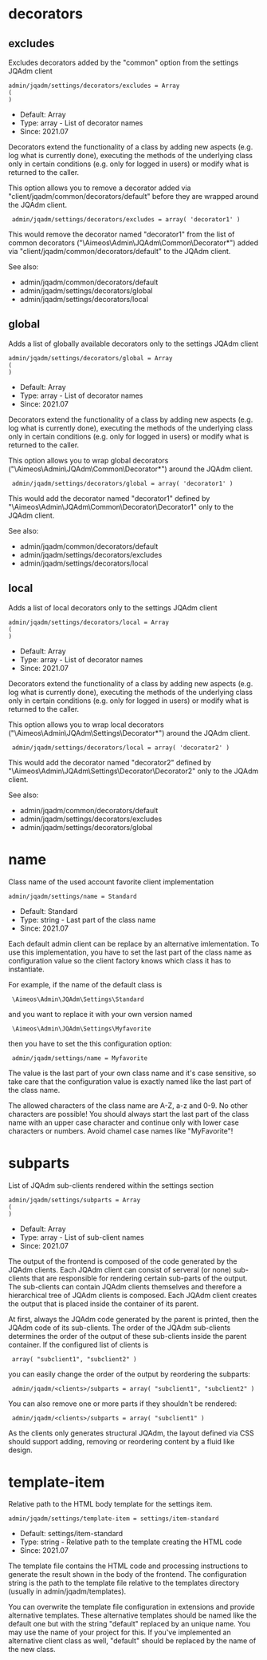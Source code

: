 
# decorators
## excludes

Excludes decorators added by the "common" option from the settings JQAdm client

```
admin/jqadm/settings/decorators/excludes = Array
(
)
```

* Default: Array
* Type: array - List of decorator names
* Since: 2021.07

Decorators extend the functionality of a class by adding new aspects
(e.g. log what is currently done), executing the methods of the underlying
class only in certain conditions (e.g. only for logged in users) or
modify what is returned to the caller.

This option allows you to remove a decorator added via
"client/jqadm/common/decorators/default" before they are wrapped
around the JQAdm client.

```
 admin/jqadm/settings/decorators/excludes = array( 'decorator1' )
```

This would remove the decorator named "decorator1" from the list of
common decorators ("\Aimeos\Admin\JQAdm\Common\Decorator\*") added via
"client/jqadm/common/decorators/default" to the JQAdm client.

See also:

* admin/jqadm/common/decorators/default
* admin/jqadm/settings/decorators/global
* admin/jqadm/settings/decorators/local

## global

Adds a list of globally available decorators only to the settings JQAdm client

```
admin/jqadm/settings/decorators/global = Array
(
)
```

* Default: Array
* Type: array - List of decorator names
* Since: 2021.07

Decorators extend the functionality of a class by adding new aspects
(e.g. log what is currently done), executing the methods of the underlying
class only in certain conditions (e.g. only for logged in users) or
modify what is returned to the caller.

This option allows you to wrap global decorators
("\Aimeos\Admin\JQAdm\Common\Decorator\*") around the JQAdm client.

```
 admin/jqadm/settings/decorators/global = array( 'decorator1' )
```

This would add the decorator named "decorator1" defined by
"\Aimeos\Admin\JQAdm\Common\Decorator\Decorator1" only to the JQAdm client.

See also:

* admin/jqadm/common/decorators/default
* admin/jqadm/settings/decorators/excludes
* admin/jqadm/settings/decorators/local

## local

Adds a list of local decorators only to the settings JQAdm client

```
admin/jqadm/settings/decorators/local = Array
(
)
```

* Default: Array
* Type: array - List of decorator names
* Since: 2021.07

Decorators extend the functionality of a class by adding new aspects
(e.g. log what is currently done), executing the methods of the underlying
class only in certain conditions (e.g. only for logged in users) or
modify what is returned to the caller.

This option allows you to wrap local decorators
("\Aimeos\Admin\JQAdm\Settings\Decorator\*") around the JQAdm client.

```
 admin/jqadm/settings/decorators/local = array( 'decorator2' )
```

This would add the decorator named "decorator2" defined by
"\Aimeos\Admin\JQAdm\Settings\Decorator\Decorator2" only to the JQAdm client.

See also:

* admin/jqadm/common/decorators/default
* admin/jqadm/settings/decorators/excludes
* admin/jqadm/settings/decorators/global

# name

Class name of the used account favorite client implementation

```
admin/jqadm/settings/name = Standard
```

* Default: Standard
* Type: string - Last part of the class name
* Since: 2021.07

Each default admin client can be replace by an alternative imlementation.
To use this implementation, you have to set the last part of the class
name as configuration value so the client factory knows which class it
has to instantiate.

For example, if the name of the default class is

```
 \Aimeos\Admin\JQAdm\Settings\Standard
```

and you want to replace it with your own version named

```
 \Aimeos\Admin\JQAdm\Settings\Myfavorite
```

then you have to set the this configuration option:

```
 admin/jqadm/settings/name = Myfavorite
```

The value is the last part of your own class name and it's case sensitive,
so take care that the configuration value is exactly named like the last
part of the class name.

The allowed characters of the class name are A-Z, a-z and 0-9. No other
characters are possible! You should always start the last part of the class
name with an upper case character and continue only with lower case characters
or numbers. Avoid chamel case names like "MyFavorite"!


# subparts

List of JQAdm sub-clients rendered within the settings section

```
admin/jqadm/settings/subparts = Array
(
)
```

* Default: Array
* Type: array - List of sub-client names
* Since: 2021.07

The output of the frontend is composed of the code generated by the JQAdm
clients. Each JQAdm client can consist of serveral (or none) sub-clients
that are responsible for rendering certain sub-parts of the output. The
sub-clients can contain JQAdm clients themselves and therefore a
hierarchical tree of JQAdm clients is composed. Each JQAdm client creates
the output that is placed inside the container of its parent.

At first, always the JQAdm code generated by the parent is printed, then
the JQAdm code of its sub-clients. The order of the JQAdm sub-clients
determines the order of the output of these sub-clients inside the parent
container. If the configured list of clients is

```
 array( "subclient1", "subclient2" )
```

you can easily change the order of the output by reordering the subparts:

```
 admin/jqadm/<clients>/subparts = array( "subclient1", "subclient2" )
```

You can also remove one or more parts if they shouldn't be rendered:

```
 admin/jqadm/<clients>/subparts = array( "subclient1" )
```

As the clients only generates structural JQAdm, the layout defined via CSS
should support adding, removing or reordering content by a fluid like
design.


# template-item

Relative path to the HTML body template for the settings item.

```
admin/jqadm/settings/template-item = settings/item-standard
```

* Default: settings/item-standard
* Type: string - Relative path to the template creating the HTML code
* Since: 2021.07

The template file contains the HTML code and processing instructions
to generate the result shown in the body of the frontend. The
configuration string is the path to the template file relative
to the templates directory (usually in admin/jqadm/templates).

You can overwrite the template file configuration in extensions and
provide alternative templates. These alternative templates should be
named like the default one but with the string "default" replaced by
an unique name. You may use the name of your project for this. If
you've implemented an alternative client class as well, "default"
should be replaced by the name of the new class.
